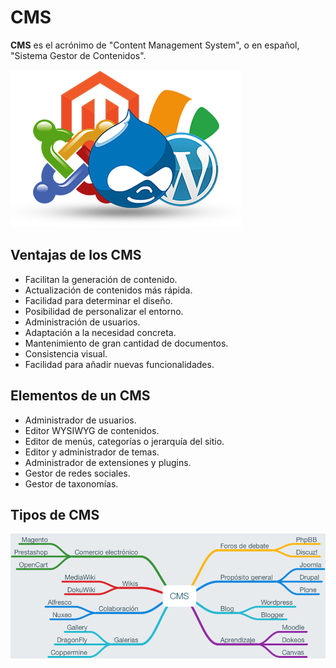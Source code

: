 # CMS

**CMS** es el acrónimo de "Content Management System", o en español, "Sistema Gestor de Contenidos".

![](img/CMS_banner.png)

## Ventajas de los CMS

- Facilitan la generación de contenido.
- Actualización de contenidos más rápida.
- Facilidad para determinar el diseño.
- Posibilidad de personalizar el entorno.
- Administración de usuarios.
- Adaptación a la necesidad concreta.
- Mantenimiento de gran cantidad de documentos.
- Consistencia visual.
- Facilidad para añadir nuevas funcionalidades.

## Elementos de un CMS

- Administrador de usuarios.
- Editor WYSIWYG de contenidos.
- Editor de menús, categorías o jerarquía del sitio.
- Editor y administrador de temas.
- Administrador de extensiones y plugins.
- Gestor de redes sociales.
- Gestor de taxonomías.

## Tipos de CMS

![](img/CMS.png)
